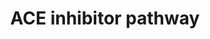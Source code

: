 ---
annotations:
- type: Pathway Ontology
  value: ACE inhibitor drug pathway
authors:
- MaintBot
- Thomas
- Egonw
- Christine Chichester
- Eweitz
description: 'The renin-angiotensin-aldosterone system (RAAS) is central to the control
  of blood pressure and the target of several types of anti-hypertensive drugs. This
  pathway depicts a simplified representation of the pharmacodynamics (PD) of RAAS-acting
  drugs including candidate genes for the pharmacogenomics (PGx) of ACE inhibitors,
  angiotensin receptor blockers (ARBs), renin inhibitor aliskiren and aldosterone
  receptor antagonists. Source: PharmGKB (http://www.pharmgkb.org/do/serve?objId=PA2023&objCls=Pathway)'
last-edited: 2021-05-21
organisms:
- Canis familiaris
redirect_from:
- /index.php/Pathway:WP1151
- /instance/WP1151
schema-jsonld:
- '@context': https://schema.org/
  '@id': https://wikipathways.github.io/pathways/WP1151.html
  '@type': Dataset
  creator:
    '@type': Organization
    name: WikiPathways
  description: 'The renin-angiotensin-aldosterone system (RAAS) is central to the
    control of blood pressure and the target of several types of anti-hypertensive
    drugs. This pathway depicts a simplified representation of the pharmacodynamics
    (PD) of RAAS-acting drugs including candidate genes for the pharmacogenomics (PGx)
    of ACE inhibitors, angiotensin receptor blockers (ARBs), renin inhibitor aliskiren
    and aldosterone receptor antagonists. Source: PharmGKB (http://www.pharmgkb.org/do/serve?objId=PA2023&objCls=Pathway)'
  keywords:
  - AGTR1
  - BDKRB2
  - AGT
  - ACE
  - Bradykinin
  - Angiotensin II
  - Aldosterone
  - AGTR2
  - ACE Inhibitor
  - Angiotensin I
  - NOS3
  - REN
  - KNG1
  license: CC0
  name: ACE inhibitor pathway
seo: CreativeWork
title: ACE inhibitor pathway
wpid: WP1151
---